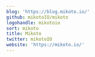 ```yaml
---
blog: 'https://blog.mikoto.io/'
github: mikotoIO/mikoto
logohandle: mikotoio
sort: mikoto
title: Mikoto
twitter: mikotoIO
website: 'https://mikoto.io/'
---
```

